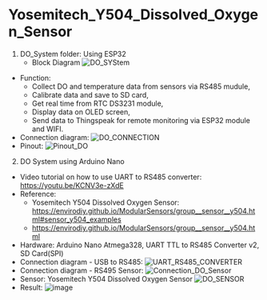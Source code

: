 # Yosemitech_Y504_Dissolved_Oxygen_Sensor
1. DO_System folder: Using ESP32
   - Block Diagram
   ![DO_SYStem](https://github.com/BuiNgocLong01/Yosemitech_Y504_Dissolved_Oxygen_Sensor/assets/93063745/30d05209-8912-4521-9fb7-692ca1b1d1aa)
  - Function:
    -	Collect DO and temperature data from sensors via RS485 mudule,
    -	Calibrate data and save to SD card,
    -	Get real time from RTC DS3231 module,
    -	Display data on OLED screen,
    -	Send data to Thingspeak for remote monitoring via ESP32 module and WIFI.
   - Connection diagram: ![DO_CONNECTION](https://github.com/BuiNgocLong01/Yosemitech_Y504_Dissolved_Oxygen_Sensor/assets/93063745/264f7f94-e82c-4a02-aa19-2d17274fbac1)
   - Pinout: ![Pinout_DO](https://github.com/BuiNgocLong01/Yosemitech_Y504_Dissolved_Oxygen_Sensor/assets/93063745/471e5daa-a1bd-4826-a217-421e0b83cb47)
2. DO System using Arduino Nano
- Video tutorial on how to use UART to RS485 converter: https://youtu.be/KCNV3e-zXdE
- Reference:
  + Yosemitech Y504 Dissolved Oxygen Sensor: https://envirodiy.github.io/ModularSensors/group__sensor__y504.html#sensor_y504_examples
  + https://envirodiy.github.io/ModularSensors/group__sensor__y504.html
- Hardware: Arduino Nano Atmega328, UART TTL to RS485 Converter v2, SD Card(SPI)
- Connection diagram - USB to RS485: ![UART_RS485_CONVERTER](https://github.com/BuiNgocLong01/Yosemitech_Y504_Dissolved_Oxygen_Sensor/assets/93063745/d759db0a-2ccd-4c3c-bc3a-fd8efb83692e)
- Connection diagram - RS495 Sensor: ![Connection_DO_Sensor](https://github.com/BuiNgocLong01/Yosemitech_Y504_Dissolved_Oxygen_Sensor/assets/93063745/37b346ac-12d2-4c7d-86f0-4d6619a82492)
- Sensor: Yosemitech Y504 Dissolved Oxygen Sensor 
![DO_SENSOR](https://github.com/BuiNgocLong01/Yosemitech_Y504_Dissolved_Oxygen_Sensor/assets/93063745/64eb4f3e-d37b-4299-97f0-2fba5e45c363)
- Result: ![image](https://github.com/BuiNgocLong01/Yosemitech_Y504_Dissolved_Oxygen_Sensor/assets/93063745/f1215d36-1407-4583-974d-7fed50f27f1b)

